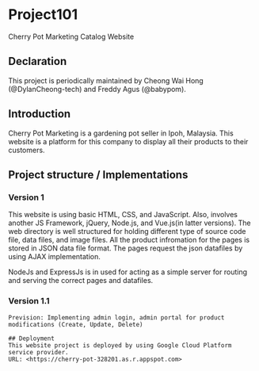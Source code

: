 # Project101
Cherry Pot Marketing Catalog Website 

## Declaration 
This project is periodically maintained by Cheong Wai Hong (@DylanCheong-tech) and Freddy Agus (@babypom).

## Introduction 
Cherry Pot Marketing is a gardening pot seller in Ipoh, Malaysia. This website is a platform for this company to display all their products to their customers.

## Project structure / Implementations 
### Version 1
This website is using basic HTML, CSS, and JavaScript. Also, involves another JS Framework, jQuery, Node.js, and Vue.js(in latter versions).
The web directory is well structured for holding different type of source code file, data files, and image files.
All the product infromation for the pages is stored in JSON data file format. The pages request the json datafiles by using AJAX implementation.

NodeJs and ExpressJs is in used for acting as a simple server for routing and serving the correct pages and datafiles. 

### Version 1.1
~~~Currently on Progression~~~
Prevision: Implementing admin login, admin portal for product modifications (Create, Update, Delete)

## Deployment 
This website project is deployed by using Google Cloud Platform service provider. 
URL: <https://cherry-pot-328201.as.r.appspot.com>
